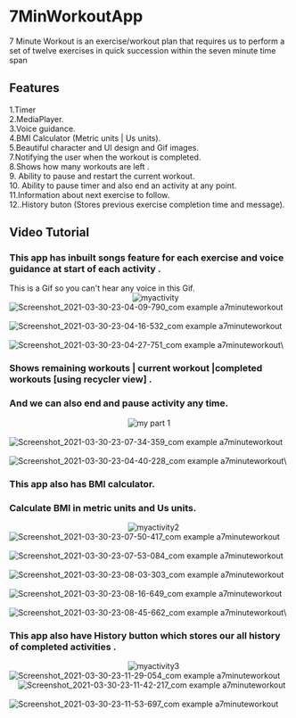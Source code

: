 # 7MinWorkoutApp
7 Minute Workout is an exercise/workout plan that requires us to perform a set of twelve exercises in quick succession within the seven minute time span
## Features
1.Timer\
2.MediaPlayer.\
3.Voice guidance.\
4.BMI Calculator  (Metric units | Us units).\
5.Beautiful character and UI design and Gif images.\
7.Notifying the user when the workout is completed.\
8.Shows how many workouts are left .\
9. Ability to pause and restart the current workout.\
10. Ability to pause timer and also end an activity at any point.\
11.Information about next exercise to follow.\
12..History buton (Stores previous exercise completion time and message).
## Video Tutorial
### This app has inbuilt songs feature for each exercise  and voice guidance at start of each activity .
This is a Gif so you can't hear any voice in this Gif.\
 &nbsp; &nbsp; &nbsp; &nbsp;  &nbsp; &nbsp; &nbsp; &nbsp;  &nbsp; &nbsp; &nbsp; &nbsp;  &nbsp; &nbsp; &nbsp; &nbsp; &nbsp; &nbsp; &nbsp; &nbsp;  &nbsp; &nbsp; &nbsp; &nbsp;  &nbsp; &nbsp; &nbsp; &nbsp; ![myactivity](https://user-images.githubusercontent.com/81551733/113207234-001f6180-928e-11eb-9aca-62ed5d93ca6e.gif)\
![Screenshot_2021-03-30-23-04-09-790_com example a7minuteworkout](https://user-images.githubusercontent.com/81551733/113207300-14635e80-928e-11eb-9f86-c7daac54ddf8.jpg) &nbsp; &nbsp; &nbsp; &nbsp; 
![Screenshot_2021-03-30-23-04-16-532_com example a7minuteworkout](https://user-images.githubusercontent.com/81551733/113207305-16c5b880-928e-11eb-9231-a52d60f05869.jpg) &nbsp; &nbsp; &nbsp; &nbsp;
![Screenshot_2021-03-30-23-04-27-751_com example a7minuteworkout](https://user-images.githubusercontent.com/81551733/113207314-19281280-928e-11eb-92e9-d470964a0dd5.jpg)\  
### Shows remaining workouts | current workout |completed workouts [using recycler view] .
### And we can also end and pause activity any time.
 &nbsp; &nbsp; &nbsp; &nbsp;  &nbsp; &nbsp; &nbsp; &nbsp;  &nbsp; &nbsp; &nbsp; &nbsp;  &nbsp; &nbsp; &nbsp; &nbsp; &nbsp; &nbsp; &nbsp; &nbsp;  &nbsp; &nbsp; &nbsp; &nbsp;  &nbsp; &nbsp; &nbsp;  ![my part 1](https://user-images.githubusercontent.com/81551733/113207247-031a5200-928e-11eb-8b01-48179e99f9dc.gif)\
&nbsp; &nbsp; &nbsp; &nbsp;&nbsp; &nbsp; &nbsp; &nbsp;![Screenshot_2021-03-30-23-07-34-359_com example a7minuteworkout](https://user-images.githubusercontent.com/81551733/113207341-1e855d00-928e-11eb-99bc-fcf7abfab3ca.jpg)&nbsp; &nbsp; &nbsp; &nbsp;
&nbsp; &nbsp; &nbsp; &nbsp;&nbsp; &nbsp; &nbsp; &nbsp;&nbsp;&nbsp;&nbsp;&nbsp; ![Screenshot_2021-03-30-23-04-40-228_com example a7minuteworkout](https://user-images.githubusercontent.com/81551733/113207321-1b8a6c80-928e-11eb-9971-92d8a6b07c33.jpg)\
### This app also has BMI calculator.
### Calculate BMI in metric units and Us units.
 &nbsp; &nbsp; &nbsp; &nbsp;  &nbsp; &nbsp; &nbsp; &nbsp;  &nbsp; &nbsp; &nbsp; &nbsp;  &nbsp; &nbsp; &nbsp; &nbsp; &nbsp; &nbsp; &nbsp; &nbsp;  &nbsp; &nbsp; &nbsp; &nbsp;  &nbsp; &nbsp; &nbsp;  ![myactivity2](https://user-images.githubusercontent.com/81551733/113207257-04e41580-928e-11eb-9696-ac2d39cf1515.gif)\
![Screenshot_2021-03-30-23-07-50-417_com example a7minuteworkout](https://user-images.githubusercontent.com/81551733/113207348-20e7b700-928e-11eb-9f21-47dc489558cf.jpg)&nbsp; &nbsp; &nbsp; &nbsp;
![Screenshot_2021-03-30-23-07-53-084_com example a7minuteworkout](https://user-images.githubusercontent.com/81551733/113207354-234a1100-928e-11eb-8def-e5bffceb3b30.jpg)&nbsp; &nbsp; &nbsp; &nbsp;
![Screenshot_2021-03-30-23-08-03-303_com example a7minuteworkout](https://user-images.githubusercontent.com/81551733/113207357-25ac6b00-928e-11eb-92fb-4aefad6c8398.jpg)&nbsp; &nbsp; &nbsp; &nbsp;\
![Screenshot_2021-03-30-23-08-16-649_com example a7minuteworkout](https://user-images.githubusercontent.com/81551733/113207366-280ec500-928e-11eb-9c84-fe078a22ce1c.jpg)&nbsp; &nbsp; &nbsp; &nbsp;
![Screenshot_2021-03-30-23-08-45-662_com example a7minuteworkout](https://user-images.githubusercontent.com/81551733/113207371-29d88880-928e-11eb-8786-23c105c19da4.jpg)\
### This app also have History button which stores our all history of completed  activities .
 &nbsp; &nbsp; &nbsp; &nbsp;  &nbsp; &nbsp; &nbsp; &nbsp;  &nbsp; &nbsp; &nbsp; &nbsp;  &nbsp; &nbsp; &nbsp; &nbsp; &nbsp; &nbsp; &nbsp; &nbsp;  &nbsp; &nbsp; &nbsp; &nbsp;  &nbsp; &nbsp; &nbsp;  ![myactivity3](https://user-images.githubusercontent.com/81551733/113207261-06add900-928e-11eb-9095-896d74efbd1f.gif)\
![Screenshot_2021-03-30-23-11-29-054_com example a7minuteworkout](https://user-images.githubusercontent.com/81551733/113207380-2c3ae280-928e-11eb-8372-fa16862df054.jpg)&nbsp; &nbsp; &nbsp; &nbsp;
![Screenshot_2021-03-30-23-11-42-217_com example a7minuteworkout](https://user-images.githubusercontent.com/81551733/113207387-2e04a600-928e-11eb-83f1-ec8a5baba73f.jpg)&nbsp; &nbsp; &nbsp; &nbsp;
![Screenshot_2021-03-30-23-11-53-697_com example a7minuteworkout](https://user-images.githubusercontent.com/81551733/113207392-2fce6980-928e-11eb-94c9-dd39a35fcf0f.jpg)
